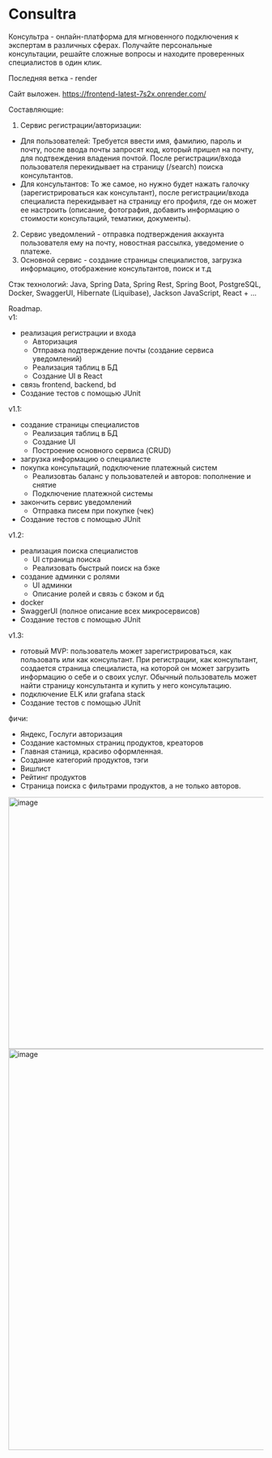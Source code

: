 # Consultra
Консультра - онлайн-платформа для мгновенного подключения к экспертам в различных сферах. Получайте персональные консультации, решайте сложные вопросы и находите проверенных специалистов в один клик.

Последняя ветка - render

Сайт выложен. https://frontend-latest-7s2x.onrender.com/

Составляющие:
1. Сервис регистрации/авторизации:
- Для пользователей: Требуется ввести имя, фамилию, пароль и почту, после ввода почты запросят код, который пришел на почту, для подтвеждения владения почтой. После регистрации/входа пользователя перекидывает на страницу (/search) поиска консультантов.
- Для консультантов: То же самое, но нужно будет нажать галочку (зарегистрироваться как консультант), после регистрации/входа специалиста перекидывает на страницу его профиля, где он может ее настроить (описание, фотография, добавить информацию о стоимости консультаций, тематики, документы).
2. Сервис уведомлений - отправка подтверждения аккаунта пользователя ему на почту, новостная рассылка, уведомение о платеже.
3. Основной сервис - создание страницы специалистов, загрузка информацию, отображение консультантов, поиск и т.д

Стэк технологий:
Java, Spring Data, Spring Rest, Spring Boot, PostgreSQL, Docker, SwaggerUI, Hibernate (Liquibase), Jackson
JavaScript, React + ...

Roadmap.
<br>v1:
- реализация регистрации и входа
  - Авторизация
  - Отправка подтверждение почты (создание сервиса уведомлений)
  - Реализация таблиц в БД
  - Создание UI в React
- связь frontend, backend, bd
- Создание тестов с помощью JUnit

v1.1:
- создание страницы специалистов
  - Реализация таблиц в БД
  - Создание UI
  - Построение основного сервиса (CRUD)
- загрузка информацию о специалисте
- покупка консультаций, подключение платежный систем
  - Реализовтаь баланс у пользователей и авторов: пополнение и снятие
  - Подключение платежной системы
- закончить сервис уведомлений
  - Отправка писем при покупке (чек)
- Создание тестов с помощью JUnit

v1.2:
- реализация поиска специалистов
  - UI страница поиска
  - Реализовать быстрый поиск на бэке
- создание админки с ролями
  - UI админки
  - Описание ролей и связь с бэком и бд
- docker
- SwaggerUI (полное описание всех микросервисов)
- Создание тестов с помощью JUnit

v1.3:
- готовый MVP: пользователь может зарегистрироваться, как пользовать или как консультант. При регистрации, как консультант, создается страница специалиста, на которой он может загрузить информацию о себе и о своих услуг. Обычный пользователь может найти страницу консультанта и купить у него консультацию.
- подключение ELK или grafana stack
- Создание тестов с помощью JUnit

фичи:
- Яндекс, Гослуги авторизация
- Создание кастомных страниц продуктов, креаторов
- Главная станица, красиво оформленная.
- Создание категорий продуктов, тэги 
- Вишлист
- Рейтинг продуктов
- Страница поиска с фильтрами продуктов, а не только авторов.



<img width="1122" height="497" alt="image" src="https://github.com/user-attachments/assets/1dd4ffcd-48a3-4085-a41d-ae9b4e5fd5cd" />



<img width="1280" height="792" alt="image" src="https://github.com/user-attachments/assets/26860c67-0865-4865-83c2-5ebc0fd28d83" />
